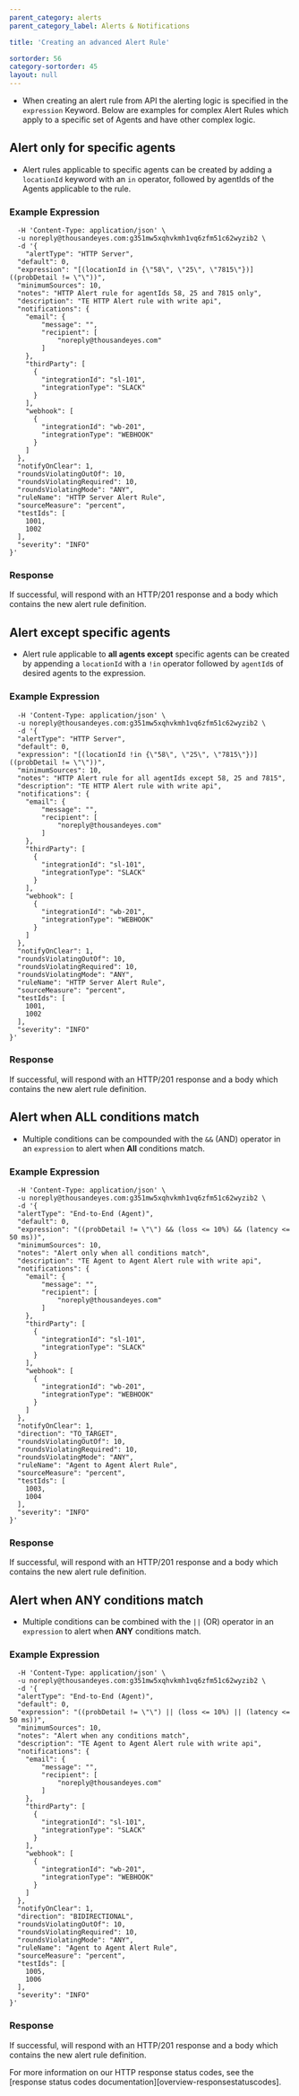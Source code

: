 ```yaml
---
parent_category: alerts
parent_category_label: Alerts & Notifications

title: 'Creating an advanced Alert Rule'

sortorder: 56
category-sortorder: 45
layout: null
---
```


* When creating an alert rule from API the alerting logic is specified in the `expression` Keyword. Below are examples for complex Alert Rules which apply to a specific set of Agents and have other complex logic.

## Alert only for specific agents

* Alert rules applicable to specific agents can be created by adding a `locationId` keyword with an `in` operator, followed by agentIds of the Agents applicable to the rule.

### Example Expression

```$ curl https://api.thousandeyes.com{{ site.version_url_prefix_request }}/alert-rules/new \
  -H 'Content-Type: application/json' \
  -u noreply@thousandeyes.com:g351mw5xqhvkmh1vq6zfm51c62wyzib2 \
  -d '{
    "alertType": "HTTP Server",
  "default": 0,
  "expression": "[(locationId in {\"58\", \"25\", \"7815\"})]((probDetail != \"\"))",
  "minimumSources": 10,
  "notes": "HTTP Alert rule for agentIds 58, 25 and 7815 only",
  "description": "TE HTTP Alert rule with write api",
  "notifications": {
    "email": {
        "message": "",
        "recipient": [
            "noreply@thousandeyes.com"
        ]
    },
    "thirdParty": [
      {
        "integrationId": "sl-101",
        "integrationType": "SLACK"
      }
    ],
    "webhook": [
      {
        "integrationId": "wb-201",
        "integrationType": "WEBHOOK"
      }
    ]
  },
  "notifyOnClear": 1,
  "roundsViolatingOutOf": 10,
  "roundsViolatingRequired": 10,
  "roundsViolatingMode": "ANY",
  "ruleName": "HTTP Server Alert Rule",
  "sourceMeasure": "percent",
  "testIds": [
    1001,
    1002
  ],
  "severity": "INFO"
}'
```

### Response

If successful, will respond with an HTTP/201 response and a body which contains the new alert rule definition.

## Alert except  specific agents

* Alert rule applicable to  **all agents except** specific agents can be created by appending a `locationId` with a `!in` operator followed by `agentId`s of desired agents to the expression.

### Example Expression

```$ curl https://api.thousandeyes.com{{ site.version_url_prefix_request }}/alert-rules/new \
  -H 'Content-Type: application/json' \
  -u noreply@thousandeyes.com:g351mw5xqhvkmh1vq6zfm51c62wyzib2 \
  -d '{
  "alertType": "HTTP Server",
  "default": 0,
  "expression": "[(locationId !in {\"58\", \"25\", \"7815\"})]((probDetail != \"\"))",
  "minimumSources": 10,
  "notes": "HTTP Alert rule for all agentIds except 58, 25 and 7815",
  "description": "TE HTTP Alert rule with write api",
  "notifications": {
    "email": {
        "message": "",
        "recipient": [
            "noreply@thousandeyes.com"
        ]
    },
    "thirdParty": [
      {
        "integrationId": "sl-101",
        "integrationType": "SLACK"
      }
    ],
    "webhook": [
      {
        "integrationId": "wb-201",
        "integrationType": "WEBHOOK"
      }
    ]
  },
  "notifyOnClear": 1,
  "roundsViolatingOutOf": 10,
  "roundsViolatingRequired": 10,
  "roundsViolatingMode": "ANY",
  "ruleName": "HTTP Server Alert Rule",
  "sourceMeasure": "percent",
  "testIds": [
    1001,
    1002
  ],
  "severity": "INFO"
}'
```

### Response

If successful, will respond with an HTTP/201 response and a body which contains the new alert rule definition.

## Alert when ALL conditions match

* Multiple conditions can be compounded with the `&&` (AND) operator in an `expression` to alert when **All** conditions match.

### Example Expression

```$ curl https://api.thousandeyes.com{{ site.version_url_prefix_request }}/alert-rules/new \
  -H 'Content-Type: application/json' \
  -u noreply@thousandeyes.com:g351mw5xqhvkmh1vq6zfm51c62wyzib2 \
  -d '{
  "alertType": "End-to-End (Agent)",
  "default": 0,
  "expression": "((probDetail != \"\") && (loss <= 10%) && (latency <= 50 ms))",
  "minimumSources": 10,
  "notes": "Alert only when all conditions match",
  "description": "TE Agent to Agent Alert rule with write api",
  "notifications": {
    "email": {
        "message": "",
        "recipient": [
            "noreply@thousandeyes.com"
        ]
    },
    "thirdParty": [
      {
        "integrationId": "sl-101",
        "integrationType": "SLACK"
      }
    ],
    "webhook": [
      {
        "integrationId": "wb-201",
        "integrationType": "WEBHOOK"
      }
    ]
  },
  "notifyOnClear": 1,
  "direction": "TO_TARGET",
  "roundsViolatingOutOf": 10,
  "roundsViolatingRequired": 10,
  "roundsViolatingMode": "ANY",
  "ruleName": "Agent to Agent Alert Rule",
  "sourceMeasure": "percent",
  "testIds": [
    1003,
    1004
  ],
  "severity": "INFO"
}'
```
### Response

If successful, will respond with an HTTP/201 response and a body which contains the new alert rule definition.

## Alert when ANY conditions match

* Multiple conditions can be combined with the `||` (OR) operator in an `expression` to alert when **ANY** conditions match.

### Example Expression

```$ curl https://api.thousandeyes.com{{ site.version_url_prefix_request }}/alert-rules/new \
  -H 'Content-Type: application/json' \
  -u noreply@thousandeyes.com:g351mw5xqhvkmh1vq6zfm51c62wyzib2 \
  -d '{
  "alertType": "End-to-End (Agent)",
  "default": 0,
  "expression": "((probDetail != \"\") || (loss <= 10%) || (latency <= 50 ms))",
  "minimumSources": 10,
  "notes": "Alert when any conditions match",
  "description": "TE Agent to Agent Alert rule with write api",
  "notifications": {
    "email": {
        "message": "",
        "recipient": [
            "noreply@thousandeyes.com"
        ]
    },
    "thirdParty": [
      {
        "integrationId": "sl-101",
        "integrationType": "SLACK"
      }
    ],
    "webhook": [
      {
        "integrationId": "wb-201",
        "integrationType": "WEBHOOK"
      }
    ]
  },
  "notifyOnClear": 1,
  "direction": "BIDIRECTIONAL",
  "roundsViolatingOutOf": 10,
  "roundsViolatingRequired": 10,
  "roundsViolatingMode": "ANY",
  "ruleName": "Agent to Agent Alert Rule",
  "sourceMeasure": "percent",
  "testIds": [
    1005,
    1006
  ],
  "severity": "INFO"
}'
```
### Response

If successful, will respond with an HTTP/201 response and a body which contains the new alert rule definition.

For more information on our HTTP response status codes, see the [response status codes documentation][overview-responsestatuscodes].
